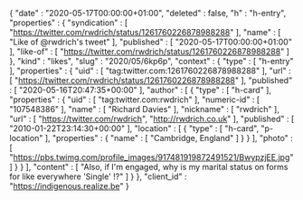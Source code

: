 {
  "date" : "2020-05-17T00:00:00+01:00",
  "deleted" : false,
  "h" : "h-entry",
  "properties" : {
    "syndication" : [ "https://twitter.com/rwdrich/status/1261760226878988288" ],
    "name" : [ "Like of @rwdrich's tweet" ],
    "published" : [ "2020-05-17T00:00:00+01:00" ],
    "like-of" : [ "https://twitter.com/rwdrich/status/1261760226878988288" ]
  },
  "kind" : "likes",
  "slug" : "2020/05/6kp6p",
  "context" : {
    "type" : [ "h-entry" ],
    "properties" : {
      "uid" : [ "tag:twitter.com:1261760226878988288" ],
      "url" : [ "https://twitter.com/rwdrich/status/1261760226878988288" ],
      "published" : [ "2020-05-16T20:47:35+00:00" ],
      "author" : [ {
        "type" : [ "h-card" ],
        "properties" : {
          "uid" : [ "tag:twitter.com:rwdrich" ],
          "numeric-id" : [ "107548386" ],
          "name" : [ "Richard Davies" ],
          "nickname" : [ "rwdrich" ],
          "url" : [ "https://twitter.com/rwdrich", "http://rwdrich.co.uk" ],
          "published" : [ "2010-01-22T23:14:30+00:00" ],
          "location" : [ {
            "type" : [ "h-card", "p-location" ],
            "properties" : {
              "name" : [ "Cambridge, England" ]
            }
          } ],
          "photo" : [ "https://pbs.twimg.com/profile_images/917481919872491521/BwypzjEE.jpg" ]
        }
      } ],
      "content" : [ "Also, if I'm engaged, why is my marital status on forms for like everywhere 'Single' !?" ]
    }
  },
  "client_id" : "https://indigenous.realize.be"
}
